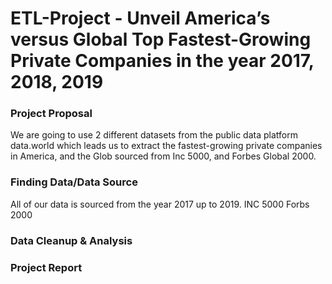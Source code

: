 # ETL-Project - Unveil America’s versus Global Top Fastest-Growing Private Companies in the year 2017, 2018, 2019
                          


### Project Proposal
We are going to use 2 different datasets from the public data platform data.world which leads us to extract the fastest-growing private companies in America, and the Glob sourced from Inc 5000, and Forbes Global 2000. 


### Finding Data/Data Source
All of our data is sourced from the year 2017 up to 2019. 
INC 5000
Forbs 2000
### Data Cleanup & Analysis
### Project Report



